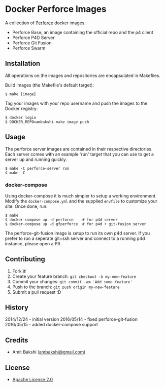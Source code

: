 # Docker Perforce Images

A collection of [Perforce](http://perforce.com) docker images:

- Perforce Base, an image containing the official repo and the p4 client
- Perforce P4D Server
- Perforce Git Fusion
- Perforce Swarm

## Installation

All operations on the images and repositories are encapsulated in Makefiles.

Build images (the Makefile's default target):

    $ make [image]

Tag your images with your repo username and push the images to the Docker registry:

    $ docker login
    $ DOCKER_REPO=ambakshi make image push

## Usage

The perforce server images are contained in their respective directories.
Each server comes with an example 'run' target that you can use to get
a server up and running quickly.

    $ make -C perforce-server run
    $ make -C


### docker-compose

Using docker-compose it is much simpler to setup a working environment. Modify the
`docker-compose.yml` and the supplied `envfile` to customize your site. Once done,
run:

    $ make
    $ docker-compose up -d perforce    # for p4d server
    $ docker-compose up -d gfperforce  # for p4d + git-fusion server

The perforce-git-fusion image is setup to run its own p4d server. If you prefer to
run a seperate git+ssh server and connect to a running p4d instance, please open a
PR.

## Contributing

1. Fork it!
2. Create your feature branch: `git checkout -b my-new-feature`
3. Commit your changes: `git commit -am 'Add some feature'`
4. Push to the branch: `git push origin my-new-feature`
5. Submit a pull request :D

## History

2014/12/24  - initial version
2016/05/14  - fixed perforce-git-fusion
2016/05/15  - added docker-compose support

## Credits

- Amit Bakshi (ambakshi@gmail.com)

## License

- [Apache License 2.0](http://www.apache.org/licenses/LICENSE-2.0)
